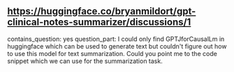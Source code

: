 ## https://huggingface.co/bryanmildort/gpt-clinical-notes-summarizer/discussions/1

contains_question: yes
question_part: I could only find GPTJforCausalLm in huggingface which can be used to generate text but couldn't figure out how to use this model for text summarization. Could you point me to the code snippet which we can use for the summarization task.